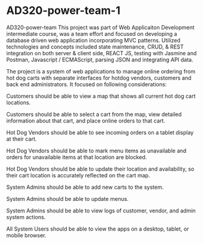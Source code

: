 # AD320-power-team-1

AD320-power-team
This project was part of Web Applicaiton Development intermediate course, was a team effort and focused on developing a database driven web application incorporating MVC patterns. Utilized technologies and concepts included state maintenance, CRUD, & REST integration on both server & client side, REACT JS, testing with Jasmine and Postman, Javascript / ECMAScript, parsing JSON and integrating API data.

The project is a system of web applications to manage online ordering from hot dog carts with separate interfaces for hotdog vendors, customers and back end administrators. It focused on following considerations:

Customers should be able to view a map that shows all current hot dog cart locations.

Customers should be able to select a cart from the map, view detailed information about that cart, and place online orders to that cart.

Hot Dog Vendors should be able to see incoming orders on a tablet display at their cart.

Hot Dog Vendors should be able to mark menu items as unavailable and orders for unavailable items at that location are blocked.

Hot Dog Vendors should be able to update their location and availability, so their cart location is accurately reflected on the cart map.

System Admins should be able to add new carts to the system.

System Admins should be able to update menus.

System Admins should be able to view logs of customer, vendor, and admin system actions.

All System Users should be able to view the apps on a desktop, tablet, or mobile browser.
